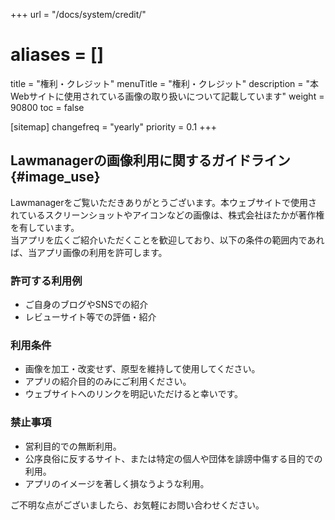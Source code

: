 +++
url = "/docs/system/credit/"
# aliases = []
title = "権利・クレジット"
menuTitle = "権利・クレジット"
description = "本Webサイトに使用されている画像の取り扱いについて記載しています"
weight = 90800
toc = false

[sitemap]
  changefreq = "yearly"
  priority = 0.1
+++

## Lawmanagerの画像利用に関するガイドライン{#image_use}


Lawmanagerをご覧いただきありがとうございます。本ウェブサイトで使用されているスクリーンショットやアイコンなどの画像は、株式会社ほたかが著作権を有しています。  
当アプリを広くご紹介いただくことを歓迎しており、以下の条件の範囲内であれば、当アプリ画像の利用を許可します。

### 許可する利用例

- ご自身のブログやSNSでの紹介
- レビューサイト等での評価・紹介


### 利用条件

- 画像を加工・改変せず、原型を維持して使用してください。
- アプリの紹介目的のみにご利用ください。
- ウェブサイトへのリンクを明記いただけると幸いです。


### 禁止事項

- 営利目的での無断利用。
- 公序良俗に反するサイト、または特定の個人や団体を誹謗中傷する目的での利用。
- アプリのイメージを著しく損なうような利用。

ご不明な点がございましたら、お気軽にお問い合わせください。